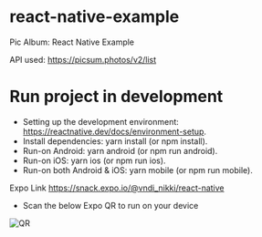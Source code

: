 # react-native-example
Pic Album: React Native Example


API used: https://picsum.photos/v2/list

# Run project in development
- Setting up the development environment: https://reactnative.dev/docs/environment-setup.
- Install dependencies: yarn install (or npm install).
- Run-on Android: yarn android (or npm run android).
- Run-on iOS: yarn ios (or npm run ios).
- Run-on both Android & iOS: yarn mobile (or npm run mobile).


Expo Link https://snack.expo.io/@vndi_nikki/react-native
- Scan the below Expo QR to run on your device 

![QR](https://user-images.githubusercontent.com/31789913/126443469-12d3738f-7f05-41ae-b721-343685821d15.png)

